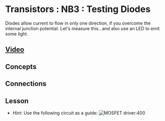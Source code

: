 # Transistors : NB3 : Testing Diodes
Diodes allow current to flow in only one direction, if you overcome the internal junction potential. Let's measure this...and also use an LED to emit some light.

## [Video](https://vimeo.com/1032458879)

## Concepts

## Connections

## Lesson

- *Hint*: Use the following circuit as a guide: ![MOSFET driver:400](../../../boxes/transistors/_resources/images/MOSFET_motor_driver.png)